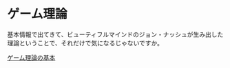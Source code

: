 # ゲーム理論

基本情報で出てきて、ビューティフルマインドのジョン・ナッシュが生み出した理論ということで、それだけで気になるじゃないですか。  

[ゲーム理論の基本](https://www.youtube.com/watch?v=-UulHZPFo2M)  
